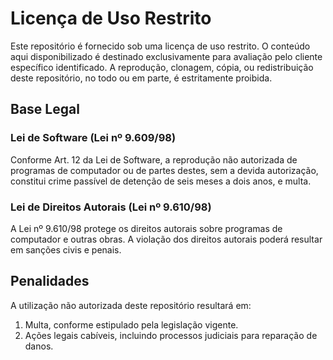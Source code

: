 # Licença de Uso Restrito

Este repositório é fornecido sob uma licença de uso restrito. O conteúdo aqui 
disponibilizado é destinado exclusivamente para avaliação pelo cliente específico 
identificado. A reprodução, clonagem, cópia, ou redistribuição deste repositório, 
no todo ou em parte, é estritamente proibida.

## Base Legal

### Lei de Software (Lei nº 9.609/98)

Conforme Art. 12 da Lei de Software, a reprodução não autorizada de programas de 
computador ou de partes destes, sem a devida autorização, constitui crime passível 
de detenção de seis meses a dois anos, e multa.

### Lei de Direitos Autorais (Lei nº 9.610/98)

A Lei nº 9.610/98 protege os direitos autorais sobre programas de computador e outras obras. 
A violação dos direitos autorais poderá resultar em sanções civis e penais.

## Penalidades

A utilização não autorizada deste repositório resultará em:

1. Multa, conforme estipulado pela legislação vigente.
2. Ações legais cabíveis, incluindo processos judiciais para reparação de danos.